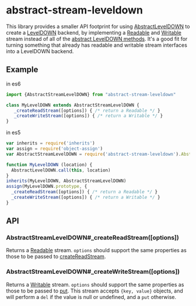 abstract-stream-leveldown
=========================

This library provides a smaller API footprint for using [AbstractLevelDOWN][] to create a [LevelDOWN][] backend, by implementing a [Readable][] and [Writable][] stream instead of all of the [abstract LevelDOWN methods][]. It's a good fit for turning something that already has readable and writable stream interfaces into a LevelDOWN backend.

Example
-------

in es6

```javascript
import {AbstractStreamLevelDOWN} from "abstract-stream-leveldown"

class MyLevelDOWN extends AbstractStreamLevelDOWN {
   _createReadStream([options]) { /* return a Readable */ }
   _createWriteStream([options]) { /* return a Writable */ }
}
```

in es5

```javascript
var inherits = require('inherits')
var assign = require('object-assign')
var AbstractStreamLevelDOWN = require('abstract-stream-leveldown').AbstractStreamLevelDOWN

function MyLevelDOWN (location) {
  AbstractLevelDOWN.call(this, location)
}
inherits(MyLevelDOWN, AbstractStreamLevelDOWN)
assign(MyLevelDOWN.prototype, {
  _createReadStream([options]) { /* return a Readable */ }
  _createWriteStream([options]) { /* return a Writable */ }
}
```

API
---

### AbstractStreamLevelDOWN#_createReadStream([options])

Returns a [Readable][] stream. `options` should support the same properties as those to be passed to [createReadStream][].

### AbstractStreamLevelDOWN#_createWriteStream([options])

Returns a [Writable][] stream. `options` should support the same properties as those to be passed to [put][]. This stream accepts `{key, value}` objects, and will perform a `del` if the value is null or undefined, and a `put` otherwise.

[AbstractLevelDOWN]: https://github.com/rvagg/abstract-leveldown
[LevelDOWN]: https://github.com/rvagg/node-leveldown
[Readable]: https://iojs.org/api/stream.html#stream_class_stream_readable
[Writable]: https://iojs.org/api/stream.html#stream_class_stream_writable
[abstract LevelDOWN methods]: https://github.com/rvagg/abstract-leveldown#extensible-api
[createReadStream]: https://github.com/rvagg/node-levelup#createReadStream
[put]: https://github.com/rvagg/node-levelup#put
